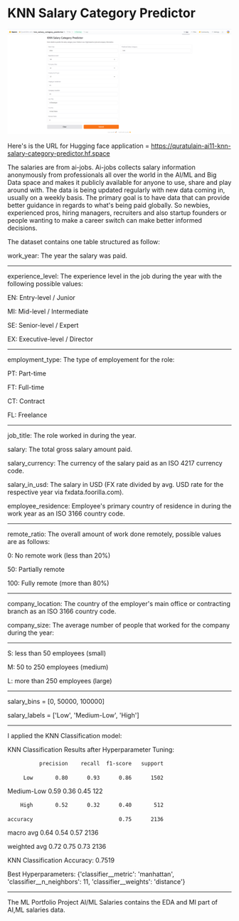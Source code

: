 # KNN Salary Category Predictor


![Screenshot)](Screenshot.png)


Here's is the URL for Hugging face application = https://quratulain-ai11-knn-salary-category-predictor.hf.space

The salaries are from ai-jobs. Ai-jobs collects salary information anonymously from professionals all over the world in the AI/ML and Big Data space and makes it publicly available for anyone to use, share and play around with. The data is being updated regularly with new data coming in, usually on a weekly basis.
The primary goal is to have data that can provide better guidance in regards to what's being paid globally. So newbies, experienced pros, hiring managers, recruiters and also startup founders or people wanting to make a career switch can make better informed decisions.

The dataset contains one table structured as follow:

work_year: The year the salary was paid.

----------------------------------------------------

experience_level: The experience level in the job during the year with the following possible values:

EN: Entry-level / Junior

MI: Mid-level / Intermediate

SE: Senior-level / Expert

EX: Executive-level / Director

---------------------------------------------------

employment_type: The type of employement for the role:

PT: Part-time

FT: Full-time

CT: Contract

FL: Freelance

----------------------------------------------------

job_title: The role worked in during the year.

salary: The total gross salary amount paid.

salary_currency: The currency of the salary paid as an ISO 4217 currency code.

salary_in_usd: The salary in USD (FX rate divided by avg. USD rate for the respective year via fxdata.foorilla.com).

employee_residence: Employee's primary country of residence in during the work year as an ISO 3166 country code.

------------------------------------------------

remote_ratio: The overall amount of work done remotely, possible values are as follows:

0: No remote work (less than 20%)

50: Partially remote

100: Fully remote (more than 80%)

-------------------------------------------------

company_location: The country of the employer's main office or contracting branch as an ISO 3166 country code.

company_size: The average number of people that worked for the company during the year:

--------------------------------------------------

S: less than 50 employees (small)

M: 50 to 250 employees (medium)

L: more than 250 employees (large)

------------------------------------------------

salary_bins = [0, 50000, 100000]

salary_labels = ['Low', 'Medium-Low', 'High']

-------------------------------------------------

I applied the KNN Classification model:

KNN Classification Results after Hyperparameter Tuning:

              precision    recall  f1-score   support

         Low       0.80      0.93      0.86      1502
         
  Medium-Low       0.59      0.36      0.45       122
  
        High       0.52      0.32      0.40       512

    accuracy                           0.75      2136
    
   macro avg       0.64      0.54      0.57      2136
   
weighted avg       0.72      0.75      0.73      2136

KNN Classification Accuracy: 0.7519

Best Hyperparameters: {'classifier__metric': 'manhattan', 'classifier__n_neighbors': 11, 'classifier__weights': 'distance'}

----------------------------------------

The ML Portfolio Project AI/ML Salaries contains the EDA and Ml part of AI,ML salaries data. 

